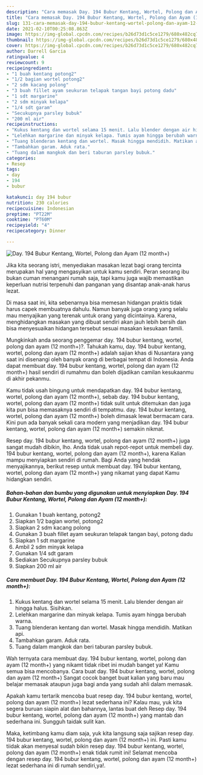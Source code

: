 ```yaml
---
description: "Cara memasak Day. 194 Bubur Kentang, Wortel, Polong dan Ayam (12 month+) yang enak dan Mudah Dibuat"
title: "Cara memasak Day. 194 Bubur Kentang, Wortel, Polong dan Ayam (12 month+) yang enak dan Mudah Dibuat"
slug: 131-cara-memasak-day-194-bubur-kentang-wortel-polong-dan-ayam-12-month-yang-enak-dan-mudah-dibuat
date: 2021-02-10T00:25:08.863Z
image: https://img-global.cpcdn.com/recipes/b26d73d1c5ce1279/680x482cq70/day-194-bubur-kentang-wortel-polong-dan-ayam-12-month-foto-resep-utama.jpg
thumbnail: https://img-global.cpcdn.com/recipes/b26d73d1c5ce1279/680x482cq70/day-194-bubur-kentang-wortel-polong-dan-ayam-12-month-foto-resep-utama.jpg
cover: https://img-global.cpcdn.com/recipes/b26d73d1c5ce1279/680x482cq70/day-194-bubur-kentang-wortel-polong-dan-ayam-12-month-foto-resep-utama.jpg
author: Darrell Garcia
ratingvalue: 4
reviewcount: 9
recipeingredient:
- "1 buah kentang potong2"
- "1/2 bagian wortel potong2"
- "2 sdm kacang polong"
- "3 buah fillet ayam seukuran telapak tangan bayi potong dadu"
- "1 sdt margarine"
- "2 sdm minyak kelapa"
- "1/4 sdt garam"
- "Secukupnya parsley bubuk"
- "200 ml air"
recipeinstructions:
- "Kukus kentang dan wortel selama 15 menit. Lalu blender dengan air hingga halus. Sisihkan."
- "Lelehkan margarine dan minyak kelapa. Tumis ayam hingga berubah warna."
- "Tuang blenderan kentang dan wortel. Masak hingga mendidih. Matikan api."
- "Tambahkan garam. Aduk rata."
- "Tuang dalam mangkok dan beri taburan parsley bubuk."
categories:
- Resep
tags:
- day
- 194
- bubur

katakunci: day 194 bubur 
nutrition: 230 calories
recipecuisine: Indonesian
preptime: "PT22M"
cooktime: "PT60M"
recipeyield: "4"
recipecategory: Dinner

---
```



![Day. 194 Bubur Kentang, Wortel, Polong dan Ayam (12 month+)](https://img-global.cpcdn.com/recipes/b26d73d1c5ce1279/680x482cq70/day-194-bubur-kentang-wortel-polong-dan-ayam-12-month-foto-resep-utama.jpg)

Jika kita seorang istri, menyediakan masakan lezat bagi orang tercinta merupakan hal yang mengasyikan untuk kamu sendiri. Peran seorang ibu bukan cuman menangani rumah saja, tapi kamu juga wajib memastikan keperluan nutrisi terpenuhi dan panganan yang disantap anak-anak harus lezat.

Di masa  saat ini, kita sebenarnya bisa memesan hidangan praktis tidak harus capek membuatnya dahulu. Namun banyak juga orang yang selalu mau menyajikan yang terenak untuk orang yang dicintainya. Karena, menghidangkan masakan yang dibuat sendiri akan jauh lebih bersih dan bisa menyesuaikan hidangan tersebut sesuai masakan kesukaan famili. 



Mungkinkah anda seorang penggemar day. 194 bubur kentang, wortel, polong dan ayam (12 month+)?. Tahukah kamu, day. 194 bubur kentang, wortel, polong dan ayam (12 month+) adalah sajian khas di Nusantara yang saat ini disenangi oleh banyak orang di berbagai tempat di Indonesia. Anda dapat membuat day. 194 bubur kentang, wortel, polong dan ayam (12 month+) hasil sendiri di rumahmu dan boleh dijadikan camilan kesukaanmu di akhir pekanmu.

Kamu tidak usah bingung untuk mendapatkan day. 194 bubur kentang, wortel, polong dan ayam (12 month+), sebab day. 194 bubur kentang, wortel, polong dan ayam (12 month+) tidak sulit untuk ditemukan dan juga kita pun bisa memasaknya sendiri di tempatmu. day. 194 bubur kentang, wortel, polong dan ayam (12 month+) boleh dimasak lewat bermacam cara. Kini pun ada banyak sekali cara modern yang menjadikan day. 194 bubur kentang, wortel, polong dan ayam (12 month+) semakin nikmat.

Resep day. 194 bubur kentang, wortel, polong dan ayam (12 month+) juga sangat mudah dibikin, lho. Anda tidak usah repot-repot untuk membeli day. 194 bubur kentang, wortel, polong dan ayam (12 month+), karena Kalian mampu menyiapkan sendiri di rumah. Bagi Anda yang hendak menyajikannya, berikut resep untuk membuat day. 194 bubur kentang, wortel, polong dan ayam (12 month+) yang nikamat yang dapat Kamu hidangkan sendiri.

<!--inarticleads1-->

##### Bahan-bahan dan bumbu yang digunakan untuk menyiapkan Day. 194 Bubur Kentang, Wortel, Polong dan Ayam (12 month+):

1. Gunakan 1 buah kentang, potong2
1. Siapkan 1/2 bagian wortel, potong2
1. Siapkan 2 sdm kacang polong
1. Gunakan 3 buah fillet ayam seukuran telapak tangan bayi, potong dadu
1. Siapkan 1 sdt margarine
1. Ambil 2 sdm minyak kelapa
1. Gunakan 1/4 sdt garam
1. Sediakan Secukupnya parsley bubuk
1. Siapkan 200 ml air




<!--inarticleads2-->

##### Cara membuat Day. 194 Bubur Kentang, Wortel, Polong dan Ayam (12 month+):

1. Kukus kentang dan wortel selama 15 menit. Lalu blender dengan air hingga halus. Sisihkan.
1. Lelehkan margarine dan minyak kelapa. Tumis ayam hingga berubah warna.
1. Tuang blenderan kentang dan wortel. Masak hingga mendidih. Matikan api.
1. Tambahkan garam. Aduk rata.
1. Tuang dalam mangkok dan beri taburan parsley bubuk.




Wah ternyata cara membuat day. 194 bubur kentang, wortel, polong dan ayam (12 month+) yang nikamt tidak ribet ini mudah banget ya! Kamu semua bisa mencobanya. Cara buat day. 194 bubur kentang, wortel, polong dan ayam (12 month+) Sangat cocok banget buat kalian yang baru mau belajar memasak ataupun juga bagi anda yang sudah ahli dalam memasak.

Apakah kamu tertarik mencoba buat resep day. 194 bubur kentang, wortel, polong dan ayam (12 month+) lezat sederhana ini? Kalau mau, yuk kita segera buruan siapin alat dan bahannya, lantas buat deh Resep day. 194 bubur kentang, wortel, polong dan ayam (12 month+) yang mantab dan sederhana ini. Sungguh taidak sulit kan. 

Maka, ketimbang kamu diam saja, yuk kita langsung saja sajikan resep day. 194 bubur kentang, wortel, polong dan ayam (12 month+) ini. Pasti kamu tiidak akan menyesal sudah bikin resep day. 194 bubur kentang, wortel, polong dan ayam (12 month+) enak tidak rumit ini! Selamat mencoba dengan resep day. 194 bubur kentang, wortel, polong dan ayam (12 month+) lezat sederhana ini di rumah sendiri,ya!.

